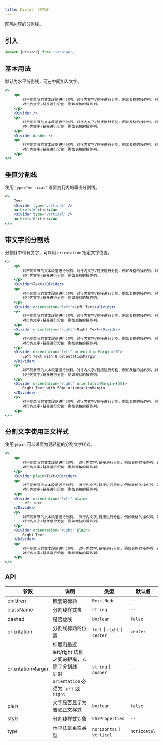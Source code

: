 ```yaml
---
title: Divider 分割线
---
```


区隔内容的分割线。

## 引入

```js
import {Divider} from 'idesign';
```

## 基本用法

默认为水平分割线，可在中间加入文字。

```jsx live fffx
<>
    <p>
        对不同章节的文本段落进行分割。对行内文字/链接进行分割，例如表格的操作列。对不同章节的文本段落进行分割。
        对行内文字/链接进行分割，例如表格的操作列。
    </p>
    <Divider />
    <p>
        对不同章节的文本段落进行分割。对行内文字/链接进行分割，例如表格的操作列。对不同章节的文本段落进行分割。
        对行内文字/链接进行分割，例如表格的操作列。
    </p>
    <Divider dashed />
    <p>
        对不同章节的文本段落进行分割。对行内文字/链接进行分割，例如表格的操作列。对不同章节的文本段落进行分割。
        对行内文字/链接进行分割，例如表格的操作列。
    </p>
</>
```

## 垂直分割线

使用 `type="vertical"` 设置为行内的垂直分割线。

```jsx live fffx
<>
    Text
    <Divider type="vertical" />
    <a href="#">Link</a>
    <Divider type="vertical" />
    <a href="#">Link</a>
</>
```

## 带文字的分割线

分割线中带有文字，可以用 `orientation` 指定文字位置。

```jsx live fff
<>
    <p>
        对不同章节的文本段落进行分割。对行内文字/链接进行分割，例如表格的操作列。对不同章节的文本段落进行分割。
        对行内文字/链接进行分割，例如表格的操作列。
    </p>
    <Divider>Text</Divider>
    <p>
        对不同章节的文本段落进行分割。对行内文字/链接进行分割，例如表格的操作列。对不同章节的文本段落进行分割。
        对行内文字/链接进行分割，例如表格的操作列。
    </p>
    <Divider orientation="left">Left Text</Divider>
    <p>
        对不同章节的文本段落进行分割。对行内文字/链接进行分割，例如表格的操作列。对不同章节的文本段落进行分割。
        对行内文字/链接进行分割，例如表格的操作列。
    </p>
    <Divider orientation="right">Right Text</Divider>
    <p>
        对不同章节的文本段落进行分割。对行内文字/链接进行分割，例如表格的操作列。对不同章节的文本段落进行分割。
        对行内文字/链接进行分割，例如表格的操作列。
    </p>
    <Divider orientation="left" orientationMargin="0">
        Left Text with 0 orientationMargin
    </Divider>
    <p>
        对不同章节的文本段落进行分割。对行内文字/链接进行分割，例如表格的操作列。对不同章节的文本段落进行分割。
        对行内文字/链接进行分割，例如表格的操作列。
    </p>
    <Divider orientation="right" orientationMargin={50}>
        Right Text with 50px orientationMargin
    </Divider>
    <p>
        对不同章节的文本段落进行分割。对行内文字/链接进行分割，例如表格的操作列。对不同章节的文本段落进行分割。
        对行内文字/链接进行分割，例如表格的操作列。
    </p>
</>
```

## 分割文字使用正文样式

使用 `plain` 可以设置为更轻量的分割文字样式。

```jsx live fff
<>
    <p>
        对不同章节的文本段落进行分割。 对行内文字/链接进行分割，例如表格的操作列。对不同章节的文本段落进行分割。
        对行内文字/链接进行分割，例如表格的操作列。
    </p>
    <Divider plain>Text</Divider>
    <p>
        对不同章节的文本段落进行分割。 对行内文字/链接进行分割，例如表格的操作列。对不同章节的文本段落进行分割。
        对行内文字/链接进行分割，例如表格的操作列。
    </p>
    <Divider orientation="left" plain>
        Left Text
    </Divider>
    <p>
        对不同章节的文本段落进行分割。 对行内文字/链接进行分割，例如表格的操作列。对不同章节的文本段落进行分割。
        对行内文字/链接进行分割，例如表格的操作列。
    </p>
    <Divider orientation="right" plain>
        Right Text
    </Divider>
    <p>
        对不同章节的文本段落进行分割。 对行内文字/链接进行分割，例如表格的操作列。对不同章节的文本段落进行分割。
        对行内文字/链接进行分割，例如表格的操作列。
    </p>
</>
```

## API

| 参数              | 说明                                                                                               | 类型                      | 默认值       |
| ----------------- | -------------------------------------------------------------------------------------------------- | ------------------------- | ------------ |
| children          | 嵌套的标题                                                                                         | `ReactNode`               | `--`         |
| className         | 分割线样式类                                                                                       | `string`                  | `--`         |
| dashed            | 是否虚线                                                                                           | `boolean`                 | `false`      |
| orientation       | 分割线标题的位置                                                                                   | `left`〡`right`〡`center` | `center`     |
| orientationMargin | 标题和最近 left/right 边框之间的距离，去除了分割线<br/>同时 `orientation` 必须为 `left` 或 `right` | `string`〡`number`        | `--`         |
| plain             | 文字是否显示为普通正文样式                                                                         | `boolean`                 | `false`      |
| style             | 分割线样式对象                                                                                     | `CSSProperties`           | `--`         |
| type              | 水平还是垂直类型                                                                                   | `horizontal`〡`vertical`  | `horizontal` |

